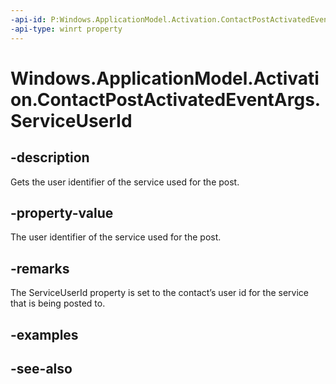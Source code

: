 ```yaml
---
-api-id: P:Windows.ApplicationModel.Activation.ContactPostActivatedEventArgs.ServiceUserId
-api-type: winrt property
---
```


<!-- Property syntax
public string ServiceUserId { get; }
-->

# Windows.ApplicationModel.Activation.ContactPostActivatedEventArgs.ServiceUserId

## -description
Gets the user identifier of the service used for the post.

## -property-value
The user identifier of the service used for the post.

## -remarks
The ServiceUserId property is set to the contact’s user id for the service that is being posted to.

## -examples

## -see-also
